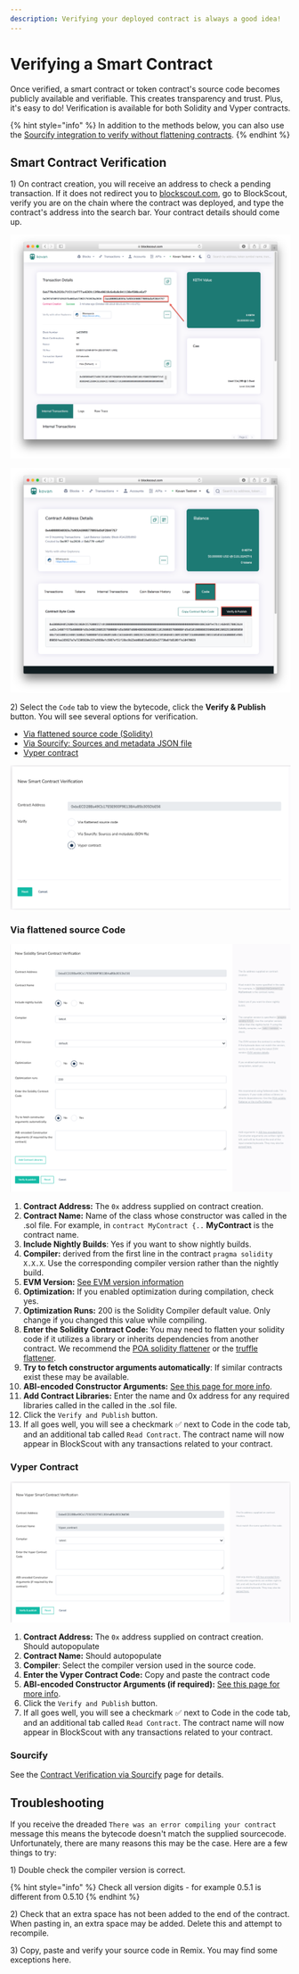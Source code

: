 ```yaml
---
description: Verifying your deployed contract is always a good idea!
---
```


# Verifying a Smart Contract

Once verified, a smart contract or token contract's source code becomes publicly available and verifiable. This creates transparency and trust. Plus, it's easy to do! Verification is available for both Solidity and Vyper contracts.

{% hint style="info" %}
In addition to the methods below, you can also use the [Sourcify integration to verify without flattening contracts](contracts-verification-via-sourcify.md).
{% endhint %}

## Smart Contract Verification

1\) On contract creation, you will receive an address to check a pending transaction. If it does not redirect you to [blockscout.com](https://blockscout.com/), go to BlockScout, verify you are on the chain where the contract was deployed, and type the contract's address into the search bar. Your contract details should come up.  


![The contract address is shown in contract creation details](../../../.gitbook/assets/contract_address.png)

![Contract details page](../../../.gitbook/assets/verity.png)

2\) Select the `Code` tab to view the bytecode, click the **Verify & Publish** button. You will see several options for verification.

* [Via flattened source code \(Solidity\)](./#via-flattened-source-code)
* [Via Sourcify: Sources and metadata JSON file](contracts-verification-via-sourcify.md)
* [Vyper contract](./#vyper-contract)

![](../../../.gitbook/assets/solidity-1.png)

### Via flattened source Code

![](../../../.gitbook/assets/flattened-code.png)

1. **Contract Address:** The `0x` address supplied on contract creation. 
2. **Contract Name:** Name of the class whose constructor was called in the .sol file. For example, in `contract MyContract {..` **MyContract** is the contract name. 
3. **Include Nightly Builds**: Yes if you want to show nightly builds.
4. **Compiler:** derived from the first line in the contract `pragma solidity X.X.X`. Use the corresponding compiler version rather than the nightly build.
5. **EVM Version:** [See EVM version information](../evm-version-information.md)
6. **Optimization:** If you enabled optimization during compilation, check yes.
7. **Optimization Runs:** 200 is the Solidity Compiler default value. Only change if you changed this value while compiling.
8.  **Enter the Solidity Contract Code:** You may need to flatten your solidity code if it utilizes a library or inherits dependencies from another contract. We recommend the [POA solidity flattener](https://github.com/poanetwork/solidity-flattener) or the [truffle flattener](https://www.npmjs.com/package/truffle-flattener).
9. **Try to fetch constructor arguments automatically**: If similar contracts exist these may be available.
10. **ABI-encoded Constructor Arguments:** [See this page for more info](../abi-encoded-constructor-arguments.md).
11. **Add Contract Libraries:** Enter the name and 0x address for any required libraries called in the called in the .sol file.
12. Click the `Verify and Publish` button.
13. If all goes well, you will see a checkmark ✅ next to Code in the code tab, and an additional tab called `Read Contract`. The contract name will now appear in BlockScout with any transactions related to your contract.

### Vyper Contract

![](../../../.gitbook/assets/vyper.png)

1. **Contract Address:** The `0x` address supplied on contract creation. Should autopopulate
2. **Contract Name:** Should autopopulate
3. **Compiler**: Select the compiler version used in the source code.
4. **Enter the Vyper Contract Code:** Copy and paste the contract code
5. **ABI-encoded Constructor Arguments \(if required\):**  [See this page for more info](../abi-encoded-constructor-arguments.md).
6. Click the `Verify and Publish` button.
7. If all goes well, you will see a checkmark ✅ next to Code in the code tab, and an additional tab called `Read Contract`. The contract name will now appear in BlockScout with any transactions related to your contract.

### Sourcify

See the [Contract Verification via Sourcify](contracts-verification-via-sourcify.md) page for details.

## Troubleshooting

If you receive the dreaded `There was an error compiling your contract` message this means the bytecode doesn't match the supplied sourcecode. Unfortunately, there are many reasons this may be the case. Here are a few things to try:

1\) Double check the compiler version is correct.

{% hint style="info" %}
Check all version digits - for example 0.5.1 is different from 0.5.10
{% endhint %}

2\) Check that an extra space has not been added to the end of the contract. When pasting in, an extra space may be added. Delete this and attempt to recompile.

3\) Copy, paste and verify your source code in Remix. You may find some exceptions here.

## 

